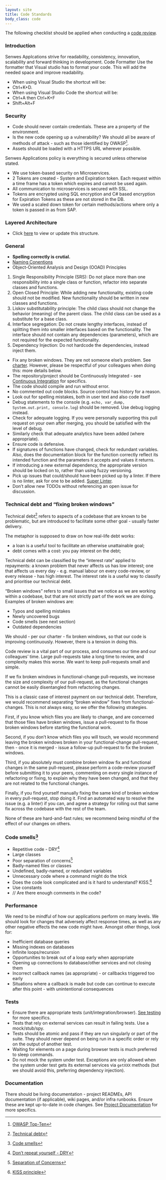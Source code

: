 ```yaml
---
layout: site
title: Code Standards
body_class: code
---
```


The following checklist should be applied when conducting a [code review](code-reviews.html).

### Introduction

Senwes Applcations strive for readability, consistency, innovation, scalability and forward thinking in development. 
Code Formatter 
Use the formatter that Visual studio has to format your code. This will add the needed space and improve readability.
*	When using Visual Studio the shortcut will be: 
*	Ctrl+K+D.
*	When using Visual Studio Code the shortcut will be: 
*	Ctrl+A then Ctrl+K+F
*	Shift+Alt+F

### Security

* Code should never contain credentials. These are a property of the environment.
* Is the new code opening up a vulnerability? We should all be aware of methods of attack - such as those identified by OWASP[^1].
* Assets should be loaded with a HTTPS URL wherever possible.

Senwes Applications policy is everything is secured unless otherwise stated.
* We use token-based security on Microservices. 
* 2 Tokens are created - System and Expiration token. Each request within a time frame has a token which expires and cannot be used again. 
* All communication to microservices is secured with SSL. 
* Tokens are encrypted using SQL encryption and C# based encryption for Expiration Tokens as these are not stored in the DB.
* We used a scaled down token for certain methods/actions where only a token is passed in as from SAP.

### Layered Architecture
* Click [here](https://miro.com/app/board/uXjVPaY7IB4=/) to view or update this structure.

### General

* <b>Spelling correctly is crutial.</b>
* [Naming Conentions](naming-conventions.html)
* Object-Oriented Analysis and Design (OOAD) Principles
1.	Single Responsibility Principle (SRS): Do not place more than one responsibility into a single class or function, refactor into separate classes and functions.
2.	Open Closed Principle: While adding new functionality, existing code should not be modified. New functionality should be written in new classes and functions.
3.	Liskov substitutability principle: The child class should not change the behavior (meaning) of the parent class. The child class can be used as a substitute for a base class.
4.	Interface segregation: Do not create lengthy interfaces, instead of splitting them into smaller interfaces based on the functionality. The interface should not contain any dependencies (parameters), which are not required for the expected functionality.
5.	Dependency Injection: Do not hardcode the dependencies, instead inject them.

* Fix any broken windows. They are not someone else’s problem. See [charter](charter.html). However, please be respectful of your colleagues when doing this: more details below.
* The repository/project should be Continuously Integrated - see [Continuous Integration](continuous-integration.html) for specifics.
* The code should compile and run without error.
* No commented out code blocks. Source control has history for a reason.
* Look out for spelling mistakes, both in user text and also code itself
* Debug statements to the console (e.g. `echo, var_dump, System.out.print, console.log`) should be removed. Use debug logging instead.
* Check for adequate logging. If you were personally supporting this pull request on your own after merging, you should be satisfied with the level of debug.
* Similarly check that adequate analytics have been added (where appropriate).
* Ensure code is defensive.
* If signatures of functions have changed, check for redundant variables. Also, does the documentation block for the function correctly reflect its intended function and the parameters it accepts and values it returns.
* If introducing a new external dependency, the appropriate version should be locked on to, rather than using fuzzy versioning.
* Pick up issues that could/should have been picked up by a linter. If there is no linter, ask for one to be added. [Super Linter](https://github.com/github/super-linter/blob/master/README.md).
* Don’t allow new TODOs without referencing an open issue for discussion.

### Technical debt and “fixing broken windows”

Technical debt[^2] refers to aspects of a codebase that are known to be problematic, but are introduced to facilitate some other goal - usually faster delivery.

The metaphor is supposed to draw on how real-life debt works:

* a loan is a useful tool to facilitate an otherwise unattainable goal;
* debt comes with a cost: you pay interest on the debt;

Technical debt can be classified by the “interest rate” applied to repayments: a known problem that never affects us has low interest; one that affects us every day - e.g. manual labour on every code-review, or every release - has high interest. The interest rate is a useful way to classify and prioritise our technical debt.

“Broken windows” refers to small issues that we notice as we are working within a codebase, but that are not strictly part of the work we are doing. Examples of broken windows are:

* Typos and spelling mistakes
* Newly uncovered bugs
* Code smells (see next section)
* Outdated dependencies

We should - per our charter - fix broken windows, so that our code is improving continuously. However, there is a tension in doing this.

Code review is a vital part of our process, and consumes our time and our colleagues’ time. Large pull-requests take a long time to review, and complexity makes this worse. We want to keep pull-requests small and simple.

If we fix broken windows in functional-change pull-requests, we increase the size and complexity of our pull-request, as the functional changes cannot be easily disentangled from refactoring changes.

This is a classic case of interest payment on our technical debt. Therefore, we would recommend separating “broken window” fixes from functional-changes. This is not always easy, so we offer the following strategies.

First, if you know which files you are likely to change, and are concerned that those files have broken windows, issue a pull-request to fix those broken windows before starting the functional work.

Second, if you don’t know which files you will touch, we would recommend leaving the broken windows broken in your functional-change pull-request, then - once it is merged - issue a follow-up pull-request to fix the broken windows.

Third, if you absolutely must combine broken window fix and functional changes in the same pull-request, please perform a code-review yourself before submitting it to your peers, commenting on every single instance of refactoring or fixing, to explain why they have been changed, and that they are not related to the functional changes.

Finally, if you find yourself manually fixing the same kind of broken window in every pull-request, stop doing it. Find an automated way to resolve the issue (e.g. a linter) if you can, and agree a strategy for rolling out that same fix across the codebase with the rest of the team.

None of these are hard-and-fast rules; we recommend being mindful of the effect of our changes on others.

### Code smells[^3]

* Repetitive code - DRY[^4]
* Large classes
* Poor separation of concerns[^5]
* Badly-named files or classes
* Undefined, badly-named, or redundant variables
* Unnecessary code where a command might do the trick
* Does the code look complicated and is it hard to understand? KISS.[^6]
* Use constants
* // Are there enough comments in the code?

### Performance

We need to be mindful of how our applications perform on many levels. We should look for changes that adversely affect response times, as well as any other negative effects the new code might have. Amongst other things, look for:

* Inefficient database queries
* Missing indexes on databases
* Infinite loops/recursion
* Opportunities to break out of a loop early when appropriate
* Opening up connections to database/other services and not closing them
* Incorrect callback names (as appropriate) - or callbacks triggered too early
* Situations where a callback is made but code can continue to execute after this point - with unintentional consequences

### Tests

* Ensure there are appropriate tests (unit/integration/browser). [See testing](testing.html) for more specifics.
* Tests that rely on external services can result in failing tests. Use a mock/stub/spy.
* Tests should be atomic and pass if they are run singularly or part of the suite. They should never depend on being run in a specific order or rely on the output of another test.
* Waiting for elements on a page during browser tests is much preferred to sleep commands.
* Do not mock the system under test. Exceptions are only allowed when the system under test gets its external services via `getXXX` methods (but we should avoid this, preferring dependency injection).

### Documentation

There should be living documentation - project READMEs, API documentation (if applicable), wiki pages, and/or infra runbooks. Ensure these are kept up-to-date in code changes. See [Project Documentation](project-documentation.html) for more specifics.

[^1]: [OWASP Top-Ten](https://owasp.org/www-project-top-ten/)
[^2]: [Technical debt](https://en.wikipedia.org/wiki/Technical_debt)
[^3]: [Code smells](https://sourcemaking.com/refactoring/smells)
[^4]: [Don’t repeat yourself - DRY](https://en.wikipedia.org/wiki/Don%27t_repeat_yourself)
[^5]: [Separation of Concerns](https://en.wikipedia.org/wiki/Separation_of_concerns)
[^6]: [KISS principle](https://en.wikipedia.org/wiki/KISS_principle)
